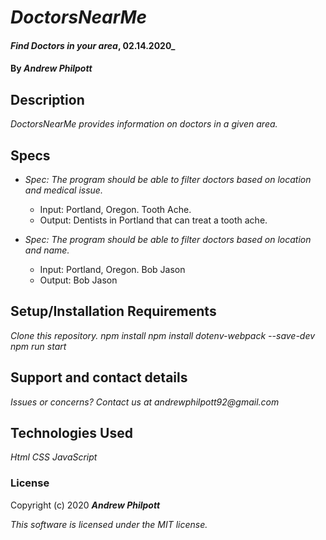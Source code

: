 # _DoctorsNearMe_
#### _Find Doctors in your area_, 02.14.2020_
#### By _**Andrew Philpott**_
## Description
_DoctorsNearMe provides information on doctors in a given area._

## Specs
* _Spec: The program should be able to filter doctors based on location and medical issue._
  * Input: Portland, Oregon. Tooth Ache.
  * Output: Dentists in Portland that can treat a tooth ache.

* _Spec: The program should be able to filter doctors based on location and name._
  * Input: Portland, Oregon. Bob Jason
  * Output: Bob Jason

## Setup/Installation Requirements
_Clone this repository._
_npm install_
_npm install dotenv-webpack --save-dev_
_npm run start_

## Support and contact details
_Issues or concerns? Contact us at andrewphilpott92@gmail.com_

## Technologies Used
_Html_
_CSS_
_JavaScript_

### License
Copyright (c) 2020 **_Andrew Philpott_**

*This software is licensed under the MIT license.*